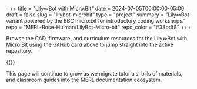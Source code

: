 +++
title = "Lily∞Bot with Micro:Bit"
date = 2024-07-05T00:00:00-05:00
draft = false
slug = "lilybot-microbit"
type = "project"
summary = "Lily∞Bot variant powered by the BBC micro:bit for introductory coding workshops."
repo = "MERL-Rose-Hulman/LilyBot-Micro-bit"
repo_color = "#38bdf8"
+++

Browse the CAD, firmware, and curriculum resources for the Lily∞Bot with Micro:Bit using the GitHub card above to jump straight into the active repository.

{{<github-repo user="MERL-Rose-Hulman/LilyBot-Micro-bit" repo_color="#38bdf8">}}

This page will continue to grow as we migrate tutorials, bills of materials, and classroom guides into the MERL documentation ecosystem.
